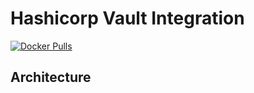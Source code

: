 # Hashicorp Vault Integration
[![Docker Pulls](https://img.shields.io/docker/pulls/bridgecrew/vault-integration)](https://hub.docker.com/r/bridgecrew/vault-integration)

## Architecture 
